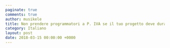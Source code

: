 ```yaml
---
paginate: true
comments: true
author: musikele
title: Non prendere programmatori a P. IVA se il tuo progetto deve durare molto
category: Italiano
layout: post
date: 2018-03-15 00:00:00 +0000
---
```


